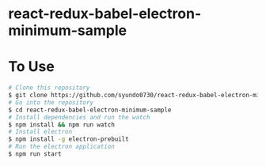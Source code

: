 # react-redux-babel-electron-minimum-sample
# To Use
```bash
# Clone this repository
$ git clone https://github.com/syundo0730/react-redux-babel-electron-minimum-sample.git
# Go into the repository
$ cd react-redux-babel-electron-minimum-sample
# Install dependencies and run the watch
$ npm install && npm run watch
# Install electron
$ npm install -g electron-prebuilt
# Run the electron application
$ npm run start
```
